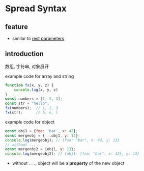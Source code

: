 # Spread Syntax

## feature

- similar to [rest parameters](javascript_rest_parameters.md)

## introduction

数组, 字符串, 对象展开

example code for array and string

```js
function fx(x, y, z) {
    console.log(x, y, z)
}
const numbers = [1, 2, 3];
const str = "hello";
fx(numbers);  // 1, 2, 3
fx(str);      // h, e, l
```

example code for object

```js
const obj1 = {foo: 'bar', x: 42};
const mergeobj = {...obj1, y: 13};
console.log(mergeobj); // {foo: "bar", x: 42, y: 13}
// without ...
const mergeobj2 = {obj1, y: 13};
console.log(mergeobj2); // {obj1: {foo: "bar", x: 42}, y: 13}
```

- without `...`, object will be a **property** of the new object

